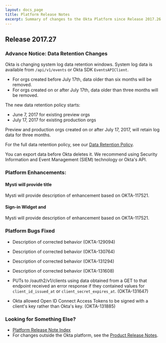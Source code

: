 ```yaml
---
layout: docs_page
title: Platform Release Notes
excerpt: Summary of changes to the Okta Platform since Release 2017.26
---
```


## Release 2017.27

### Advance Notice: Data Retention Changes

Okta is changing system log data retention windows. System log data is available from `/api/v1/events` or
Okta SDK `EventsAPIClient`.

* For orgs created before July 17th, data older than six months will be removed.
* For orgs created on or after July 17th, data older than three months will be removed.

The new data retention policy starts:

* June 7, 2017 for existing preview orgs
* July 17, 2017 for existing production orgs

Preview and production orgs created on or after July 17, 2017, will retain log data for three months.

For the full data retention policy, see our [Data Retention Policy](https://support.okta.com/help/Documentation/Knowledge_Article/Okta-Data-Retention-Policy).

You can export data before Okta deletes it. We recommend using Security Information and Event Management (SIEM) technology or Okta's API. <!-- OKTA-125424 -->

 <!-- OKTA-125424 -->

### Platform Enhancements:

#### Mysti will provide title

Mysti will provide description of enhancement based on OKTA-117521.
<!-- (OKTA-117521) -->

#### Sign-in Widget and 

Mysti will provide description of enhancement based on OKTA-117521.
<!-- (OKTA-131204) -->

### Platform Bugs Fixed

* Description of corrected behavior  (OKTA-129094)

* Description of corrected behavior  (OKTA-130764)

* Description of corrected behavior  (OKTA-131294)

* Description of corrected behavior  (OKTA-131608)

* PUTs to /oauth2/v1/clients using data obtained from a GET to that endpoint received an error response if they contained values for `client_id_issued_at` or `client_secret_expires_at`.  (OKTA-131647)

* Okta allowed Open ID Connect Access Tokens to be signed with a client's key rather than Okta's key.  (OKTA-131885)

### Looking for Something Else?

* [Platform Release Note Index](platform-release-notes2016-index.html)
* For changes outside the Okta platform, see the [Product Release Notes](https://help.okta.com/en/prev/Content/Topics/ReleaseNotes/preview.htm).

